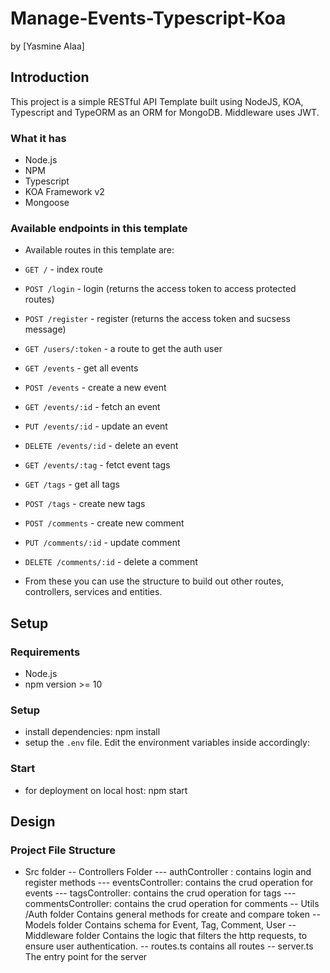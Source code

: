 # Manage-Events-Typescript-Koa

by [Yasmine Alaa]

## Introduction

This project is a simple RESTful API Template built using NodeJS, KOA, Typescript and TypeORM as an ORM for MongoDB. Middleware uses JWT.   

### What it has
- Node.js
- NPM
- Typescript
- KOA Framework v2
- Mongoose

### Available endpoints in this template

- Available routes in this template are:
- `GET /` - index route
- `POST /login` - login (returns the access token to access protected routes)
- `POST /register` - register (returns the access token and sucsess message)
- `GET /users/:token` - a route to get the auth user
- `GET /events` - get all events
- `POST /events` - create a new event
- `GET /events/:id` - fetch an event
- `PUT /events/:id` - update an event
- `DELETE /events/:id` - delete an event
- `GET /events/:tag` - fetct event tags
- `GET /tags` - get all tags
- `POST /tags` - create new tags
- `POST /comments` - create new comment
- `PUT /comments/:id` - update comment
- `DELETE /comments/:id` - delete a comment

- From these you can use the structure to build out other routes, controllers, services and entities.


## Setup

### Requirements
- Node.js 
- npm version >= 10

### Setup
- install dependencies:
  npm install
- setup the `.env` file. Edit the environment variables inside accordingly:
  
### Start
- for deployment on local host:
  npm start
  
## Design

### Project File Structure
- Src folder
  -- Controllers Folder
    --- authController : contains login and register methods
    --- eventsController: contains the crud operation for events
    --- tagsController: contains the crud operation for tags
    --- commentsController: contains the crud operation for comments
 -- Utils /Auth folder
  Contains general methods  for create and compare token 
-- Models folder
  Contains schema for Event, Tag, Comment, User
-- Middleware folder
  Contains the logic that filters the http requests, to ensure user authentication.
-- routes.ts 
 contains all routes
-- server.ts 
The entry point for the server	





  
